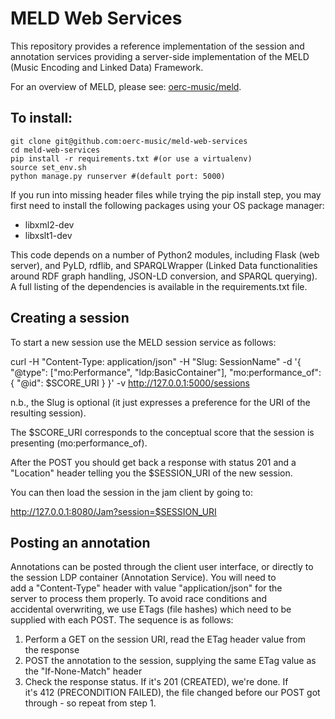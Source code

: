 MELD Web Services
=================

This repository provides a reference implementation of the session and annotation services providing a server-side implementation of the MELD (Music Encoding and Linked Data) Framework.

For an overview of MELD, please see: [oerc-music/meld](http://github.com/oerc-music/meld).

To install:
-----------
```
git clone git@github.com:oerc-music/meld-web-services
cd meld-web-services
pip install -r requirements.txt #(or use a virtualenv)
source set_env.sh 
python manage.py runserver #(default port: 5000)
```

If you run into missing header files while trying the pip install step, you may first need to install the following packages using your OS package manager:

* libxml2-dev
* libxslt1-dev

This code depends on a number of Python2 modules, including Flask (web server), and PyLD, rdflib, and SPARQLWrapper (Linked Data functionalities around RDF graph handling, JSON-LD conversion, and SPARQL querying). A full listing of the dependencies is available in the requirements.txt file. 


Creating a session                                                     
------------------                                                     
                                                                       
To start a new session use the MELD session service as follows:        
                                                                       
curl -H "Content-Type: application/json" -H "Slug: SessionName" -d '{  
"@type": ["mo:Performance", "ldp:BasicContainer"], "mo:performance_of":
{ "@id": $SCORE_URI } }' -v http://127.0.0.1:5000/sessions             
                                                                       
n.b., the Slug is optional (it just expresses a preference for the URI 
of the resulting session).                                             
                                                                       
The $SCORE_URI corresponds to the conceptual score that the session is 
presenting (mo:performance_of).                                        
                                                                       
After the POST you should get back a response with status 201 and a    
"Location" header telling you the $SESSION_URI of the new session.     
                                                                       
You can then load the session in the jam client by going to:           
                                                                       
http://127.0.0.1:8080/Jam?session=$SESSION_URI                         
                                                                       
                                                                       
Posting an annotation                                                  
---------------------                                                  
                                                                       
Annotations can be posted through the client user interface, or directly to the session LDP container (Annotation Service). You will need to                                
add a "Content-Type" header with value "application/json" for the      
server to process them properly. To avoid race conditions and          
accidental overwriting, we use ETags (file hashes) which  need to be   
supplied with each POST. The sequence is as follows:                   
                                                                       
1. Perform a GET on the session URI, read the ETag header value from   
the response                                                           
2. POST the annotation to the session, supplying the same ETag value as
 the "If-None-Match" header                                            
3. Check the response status. If it's 201 (CREATED), we're done. If    
it's 412 (PRECONDITION FAILED), the file changed before our POST got   
through - so repeat from step 1.    
